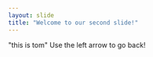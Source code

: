 ```yaml
---
layout: slide
title: "Welcome to our second slide!"
---
```

"this is tom"
Use the left arrow to go back!
